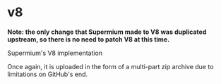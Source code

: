 # v8
**Note: the only change that Supermium made to V8 was duplicated upstream, so there is no need to patch V8 at this time.**

Supermium's V8 implementation

Once again, it is uploaded in the form of a multi-part zip archive due to limitations on GitHub's end.
